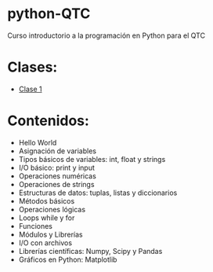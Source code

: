 # python-QTC
Curso introductorio a la programación en Python para el QTC

# Clases:
* [Clase 1](Tutoriales/1-Variables.ipynb)

# Contenidos:
* Hello World
* Asignación de variables
* Tipos básicos de variables: int, float y strings
* I/O básico: print y input
* Operaciones numéricas
* Operaciones de strings
* Estructuras de datos: tuplas, listas y diccionarios
* Métodos básicos
* Operaciones lógicas
* Loops while y for
* Funciones
* Módulos y Librerías
* I/O con archivos
* Librerías científicas: Numpy, Scipy y Pandas
* Gráficos en Python: Matplotlib
